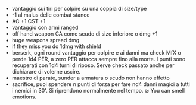- vantaggio sui tiri per colpire su una coppia di size/type
- -1 al malus delle combat stance
- AC +1 CST +1
- vantaggio con armi ranged
- off hand weapon CA come scudo di size inferiore o dmg +1
- huge weapons spread dmg
- if they miss you do 1dmg with shield
- berserk, ogni round vantaggio per colpire e ai danni ma check MfX o perde 1d4 PER, a zero PER attacca sempre fino alla morte. I punti sono recuperati con 1d4 turni di riposo. Serve check passato anche per dichiarare di volerne uscire.
- maestro di parate, sunder a armatura o scudo non hanno effetto
- sacrifice, puoi spendere n punti di forza per fare nd4 danni magici a tutti i nemici in 30'. Si riprendono normalmente nel tempo.
₪ You can smell emotions.
